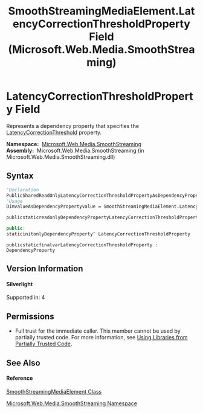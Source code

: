 ﻿---
title: SmoothStreamingMediaElement.LatencyCorrectionThresholdProperty Field (Microsoft.Web.Media.SmoothStreaming)
TOCTitle: LatencyCorrectionThresholdProperty Field
ms:assetid: F:Microsoft.Web.Media.SmoothStreaming.SmoothStreamingMediaElement.LatencyCorrectionThresholdProperty
ms:mtpsurl: https://msdn.microsoft.com/en-us/library/microsoft.web.media.smoothstreaming.smoothstreamingmediaelement.latencycorrectionthresholdproperty(v=VS.90)
ms:contentKeyID: 32682283
ms.date: 05/02/2012
mtps_version: v=VS.90
f1_keywords:
- Microsoft.Web.Media.SmoothStreaming.SmoothStreamingMediaElement.LatencyCorrectionThresholdProperty
dev_langs:
- CSharp
- JScript
- VB
- c++
api_location:
- Microsoft.Web.Media.SmoothStreaming.dll
api_name:
- Microsoft.Web.Media.SmoothStreaming.SmoothStreamingMediaElement.LatencyCorrectionThresholdProperty
api_type:
- Managed
topic_type:
- apiref
- kbSyntax
product_family_name: VS
ROBOTS: INDEX,FOLLOW
---

# LatencyCorrectionThresholdProperty Field

Represents a dependency property that specifies the [LatencyCorrectionThreshold](smoothstreamingmediaelement-latencycorrectionthreshold-property-microsoft-web-media-smoothstreaming.md) property.

**Namespace:**  [Microsoft.Web.Media.SmoothStreaming](microsoft-web-media-smoothstreaming-namespace_1.md)  
**Assembly:**  Microsoft.Web.Media.SmoothStreaming (in Microsoft.Web.Media.SmoothStreaming.dll)

## Syntax

``` vb
'Declaration
PublicSharedReadOnlyLatencyCorrectionThresholdPropertyAsDependencyProperty
'Usage
DimvalueAsDependencyPropertyvalue = SmoothStreamingMediaElement.LatencyCorrectionThresholdProperty
```

``` csharp
publicstaticreadonlyDependencyPropertyLatencyCorrectionThresholdProperty
```

``` c++
public:
staticinitonlyDependencyProperty^ LatencyCorrectionThresholdProperty
```

``` jscript
publicstaticfinalvarLatencyCorrectionThresholdProperty : DependencyProperty
```

## Version Information

#### Silverlight

Supported in: 4  

## Permissions

  - Full trust for the immediate caller. This member cannot be used by partially trusted code. For more information, see [Using Libraries from Partially Trusted Code](https://msdn.microsoft.com/en-us/library/8skskf63\(v=vs.90\)).

## See Also

#### Reference

[SmoothStreamingMediaElement Class](smoothstreamingmediaelement-class-microsoft-web-media-smoothstreaming_1.md)

[Microsoft.Web.Media.SmoothStreaming Namespace](microsoft-web-media-smoothstreaming-namespace_1.md)

